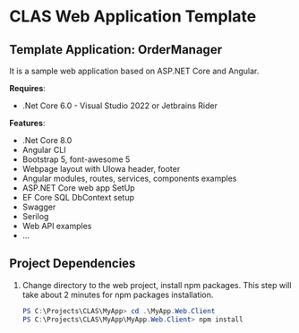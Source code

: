 # CLAS Web Application Template

## Template Application: OrderManager

It is a sample web application based on ASP.NET Core and Angular.

**Requires**:
* .Net Core 6.0 - Visual Studio 2022 or Jetbrains Rider


**Features**:
* .Net Core 8.0
* Angular CLI
* Bootstrap 5, font-awesome 5
* Webpage layout with UIowa header, footer
* Angular modules, routes, services, components examples
* ASP.NET Core web app SetUp
* EF Core SQL DbContext setup
* Swagger
* Serilog
* Web API examples
* ...


## Project Dependencies

1. Change directory to the web project, install npm packages. This step will take about 2 minutes for npm packages installation.

    ```Powershell
    PS C:\Projects\CLAS\MyApp> cd .\MyApp.Web.Client
    PS C:\Projects\CLAS\MyApp\MyApp.Web.Client> npm install
    ```
